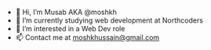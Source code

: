 - 👋 Hi, I’m Musab AKA @moshkh 
- 🌱 I’m currently studying web development at Northcoders
- 👀 I’m interested in a Web Dev role
- 📫 Contact me at moshkhussain@gmail.com

<!---
moshkh/moshkh is a ✨ special ✨ repository because its `README.md` (this file) appears on your GitHub profile.
You can click the Preview link to take a look at your changes.
--->
